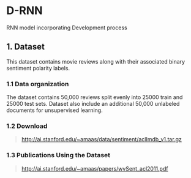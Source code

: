 # D-RNN
RNN model incorporating Development process

## 1. Dataset
This dataset contains movie reviews along with their associated binary
sentiment polarity labels.  

### 1.1 Data organization  
The dataset contains 50,000 reviews split evenly into 25000 train
and 25000 test sets. Dataset also include an additional 50,000 unlabeled
documents for unsupervised learning.  

### 1.2 Download  
> http://ai.stanford.edu/~amaas/data/sentiment/aclImdb_v1.tar.gz  

### 1.3 Publications Using the Dataset  
> http://ai.stanford.edu/~amaas/papers/wvSent_acl2011.pdf
